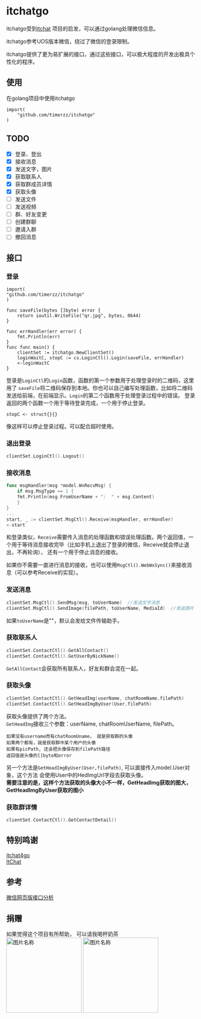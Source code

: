 # itchatgo

itchatgo受到[itchat](https://github.com/littlecodersh/ItChat) 项目的启发，可以通过golang处理微信信息。  

itchatgo参考UOS版本微信，绕过了微信的登录限制。 

itchatgo提供了更为易扩展的接口，通过这些接口，可以极大程度的开发出极具个性化的程序。

## 使用

在golang项目中使用itchatgo

```golang 
import(
    "github.com/timerzz/itchatgo"
)
```
## TODO
- [x] 登录、登出
- [x] 接收消息
- [x] 发送文字，图片
- [x] 获取联系人
- [x] 获取群成员详情
- [x] 获取头像  
- [ ] 发送文件
- [ ] 发送视频
- [ ] 群、好友变更
- [ ] 创建群聊
- [ ] 邀请入群  
- [ ] 撤回消息

## 接口

### 登录
```golang
import(
"github.com/timerzz/itchatgo"
)

func saveFile(bytes []byte) error {
    return ioutil.WriteFile("qr.jpg", bytes, 0644)
}

func errHandler(err error) {
    fmt.Println(err)
}
func func main() {
    clientSet := itchatgo.NewClientSet()
    loginWaitC, stopC := cs.LoginCtl().Login(saveFile, errHandler)
    <-loginWaitC
}
```
登录是```LoginCtl```的```Login```函数，函数的第一个参数用于处理登录时的二维码，这里用了
```saveFile```将二维码保存到本地。你也可以自己编写处理函数，比如将二维码发送给前端，在前端显示。```Login```的第二个函数用于处理登录过程中的错误。
登录返回的两个函数一个用于等待登录完成，一个用于停止登录。
```golang
stopC <- struct{}{}
```
像这样可以停止登录过程。可以配合超时使用。

### 退出登录
```go
clientSet.LoginCtl().Logout()
```
### 接收消息
```go
func msgHandler(msg *model.WxRecvMsg) {
    if msg.MsgType == 1 {
    fmt.Println(msg.FromUserName + ":  " + msg.Content)
    }
}
...
start, _ := clientSet.MsgCtl().Receive(msgHandler, errHandler)
<-start
```
和登录类似，```Receive```需要传入消息的处理函数和错误处理函数。两个返回值，一个用于等待消息接收完毕（比如手机上退出了登录的微信，Receive就会停止退出，不再轮询），
还有一个用于停止消息的接收。

如果你不需要一直进行消息的接收，也可以使用```MsgCtl().WebWxSync()```来接收消息（可以参考Receive的实现）。


### 发送消息
```go
clientSet.MsgCtl().SendMsg(msg, toUserName)  //发送文字消息
clientSet.MsgCtl().SendImage(filePath, toUserName, MediaId)  //发送图片
```
如果```toUserName```是""，默认会发给文件传输助手。

### 获取联系人
```go
clientSet.ContactCtl().GetAllContact()
clientSet.ContactCtl().GetUserByNickName()
```
```GetAllContact```会获取所有联系人，好友和群会混在一起。

### 获取头像
```go
clientSet.ContactCtl().GetHeadImg(userName, chatRoomName,filePath) 
clientSet.ContactCtl().GetHeadImgByUser(User,filePath)
```
获取头像提供了两个方法。  
```GetHeadImg```接收三个参数：userName, chatRoomUserName, filePath。  
```如果有username而没有chatRoomUname， 就是获取用户的头像   
如果没有username而有chatRoomUname， 就是获取群的头像   
如果两个都有，就是获取群中某个用户的头像   
如果有picPath, 还会把头像保存到filePath路径
返回值是头像的[]byte和error
```
另一个方法是```GetHeadImgByUser(User,filePath)```, 可以直接传入model.User对象，这个方法
会使用User中的HedImgUrl字段去获取头像。  
**需要注意的是，这样个方法获取的头像大小不一样，GetHeadImg获取的图大，GetHeadImgByUser获取的图小**
### 获取群详情
```go
clientSet.ContactCtl().GetContactDetail()
```

## 特别鸣谢
[itchat4go](https://github.com/newflydd/itchat4go)  
[ItChat](https://github.com/luvletter2333/ItChat)

## 参考
[微信网页版接口分析](https://inf.news/zh-hans/tech/6e1e407bcde81fae1b8357f3963d5599.html?__cf_chl_jschl_tk__=6cab055d555c12c5d18115d76c0ec0e65fd16ad6-1624937505-0-AU0rwDgz7Pd0NCVGvFVQp91KhGVjLNUcxDdcPaUDsshTsySQnpySmYnNjzsBEUBSG_gREo8c_cruNVwIpPod80Nh8HfKyY8KGYXelKsDf2iHdSBEbxwf1cxii2bw8J09gGVBeGpZRU0QJA84UQ7naUcc9twcPXhvKGXAMfiVzTpPF68iTd_UsQ2UEFb8swVowfDjc056D3zblJnKGGMGGDau1GmjOmD4G25otOjY9J6woDTFD81H4rfVGuy1IUoiTmDFjskVRKz_YdfAkGLrnEgbSQ5UWkU2Qp_5CAEnZBWvT-Ui0Qlyj5pL8FUByf0rjoJPIL1TzlOUhkoG7KiINt2ThHhj3ktPK0KEkrQ3e1_kKjyQ9P0igSyiL1CoXhUNsuPGk8ooIpjTApdFdQqINuCq7ETrfdfe40-2dwfoGZ3yzhcb-i1fTd7OFi9sHEn4WV7uph5fqiKtTEVtVg3N7x9tCaA0LKHCHjh2I6WtnWrYwTF9D9YwTvy0cMelt-eoGYm3MHWLqQbgzGRjc0zaRd8)

## 捐赠
如果觉得这个项目有所帮助， 可以请我喝杯奶茶  
<img src="https://z3.ax1x.com/2021/06/29/RafsgK.md.jpg" width = "200" height = "200" alt="图片名称" align=center />
<img src="https://z3.ax1x.com/2021/06/29/RafE1f.jpg" width = "200" height = "200" alt="图片名称" align=center />
